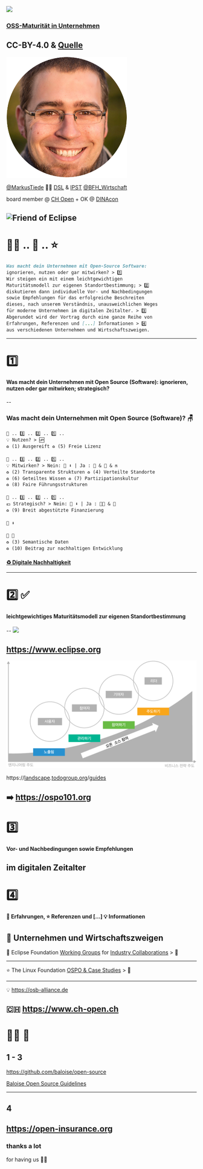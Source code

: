 ![](https://bits-und-baeume.org/assets/images/bitsundbaeume22_infografik-1200w.webp)

### [OSS-Maturität in Unternehmen](https://fahrplan22.bits-und-baeume.org/bitsundbaeume/talk/BWSLF3/)

CC-BY-4.0 & [Quelle](https://github.com/digital-sustainability/open-source/blob/main/docs/slides/2022-bb/content.md)
--
![me](https://github.com/MarkusTiede/about/raw/main/img/me-circle.png)

[@MarkusTiede](https://twitter.com/MarkusTiede) 👨‍🏫 [DSL](https://www.bfh.ch/de/forschung/forschungsbereiche/digital-sustainability-lab/) & [IPST](https://www.bfh.ch/de/forschung/forschungsbereiche/public-sector-transformation/) [@BFH_Wirtschaft](https://twitter.com/bfh_wirtschaft)

board member @ [CH Open](https://www.ch-open.ch) + OK @ [DINAcon](https://dinacon.ch)

![Friend of Eclipse](https://www.eclipse.org/community/newsletter/imagesmisc/frendsEclipse.png "Friend of Eclipse")
---
# 👨‍🏫 .. 🤔 .. ⭐

```md [|1-2|3-4|5-8|9-11]
Was macht dein Unternehmen mit Open-Source Software: 
ignorieren, nutzen oder gar mitwirken? > 1️⃣
Wir steigen ein mit einem leichtgewichtigen 
Maturitätsmodell zur eigenen Standortbestimmung; > 2️⃣
diskutieren dann individuelle Vor- und Nachbedingungen
sowie Empfehlungen für das erfolgreiche Beschreiten 
dieses, nach unserem Verständnis, unausweichlichen Weges 
für moderne Unternehmen im digitalen Zeitalter. > 3️⃣
Abgerundet wird der Vortrag durch eine ganze Reihe von 
Erfahrungen, Referenzen und [...] Informationen > 4️⃣
aus verschiedenen Unternehmen und Wirtschaftszweigen.
```
---
# 1️⃣

#### Was macht dein Unternehmen mit Open Source (Software): ignorieren, nutzen oder gar mitwirken; strategisch?
--
### Was macht dein Unternehmen mit Open Source (Software)? 🪑
```md [1-2|5-6|11-12|15|3,7-9,13|17-19|2,6,12]
🤔 .. 3️⃣ .. 2️⃣ .. 1️⃣ ..
💡 Nutzen? > 🆙
♻️ (1) Ausgereift ♻️ (5) Freie Lizenz

🤔 .. 3️⃣ .. 2️⃣ .. 1️⃣ ..
💡 Mitwirken? > Nein: 🙏 ⬇️ | Ja : 👀 & 👏 & 🔛 
♻️ (2) Transparente Strukturen ♻️ (4) Verteilte Standorte
♻️ (6) Geteiltes Wissen ♻️ (7) Partizipationskultur
♻️ (8) Faire Führungsstrukturen

🤔 .. 3️⃣ .. 2️⃣ .. 1️⃣ ..
💶 Strategisch? > Nein: 🙏 ⬇️ | Ja : 👏👏 & 👀
♻️ (9) Breit abgestützte Finanzierung

🙏 ⬇️

🧐 🤨
♻️ (3) Semantische Daten
♻️ (10) Beitrag zur nachhaltigen Entwicklung
```
#### [♻️ Digitale Nachhaltigkeit](https://de.wikipedia.org/wiki/Digitale_Nachhaltigkeit)
---
# 2️⃣ ✅

#### leichtgewichtiges Maturitätsmodell zur eigenen Standortbestimmung
--
![](https://baloise.github.io/open-source/docs/arc42/images/os-maturity-model.png)

https://www.eclipse.org
--
![](https://github.com/todogroup/ospo101/raw/main/module2/os-ladder.png)

https://[landscape](https://landscape.todogroup.org).[todogroup.org](https://todogroup.org)/[guides](https://todogroup.org/guides/)

➡️ https://ospo101.org
---
# 3️⃣

#### Vor- und Nachbedingungen sowie Empfehlungen

im digitalen Zeitalter
---
# 4️⃣

#### 💪 Erfahrungen, ⭐ Referenzen und [...] 💡 Informationen

🏢 Unternehmen und Wirtschaftszweigen
--
💪 Eclipse Foundation [Working Groups](https://www.eclipse.org/org/workinggroups/explore.php) for [Industry Collaborations](https://www.eclipse.org/collaborations/) > 🏢
___
⭐ The Linux Foundation [OSPO & Case Studies](https://todogroup.org/guides/#ospo-case-studies) > 🏢
___
💡 https://osb-alliance.de

🇨🇭 https://www.ch-open.ch
--
# 👨‍🏫 🏢
## 1 - 3
https://github.com/baloise/open-source

[Baloise Open Source Guidelines](https://baloise.github.io/open-source/docs/arc42/)
___
## 4
https://open-insurance.org
---
### thanks a lot
for having us 👨‍🏫